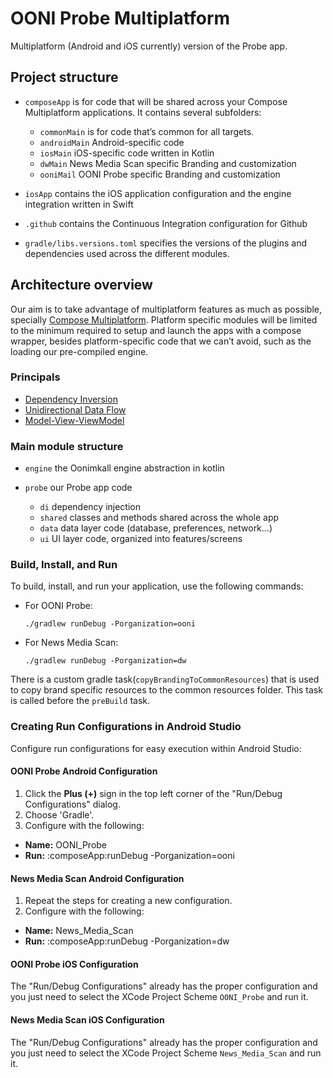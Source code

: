 # OONI Probe Multiplatform

Multiplatform (Android and iOS currently) version of the Probe app.

## Project structure

* `composeApp` is for code that will be shared across your Compose Multiplatform applications.
  It contains several subfolders:
  - `commonMain` is for code that’s common for all targets.
  - `androidMain` Android-specific code
  - `iosMain` iOS-specific code written in Kotlin
  - `dwMain` News Media Scan specific Branding and customization
  - `ooniMail` OONI Probe specific Branding and customization

* `iosApp` contains the iOS application configuration and the engine integration written in Swift

* `.github` contains the Continuous Integration configuration for Github

* `gradle/libs.versions.toml` specifies the versions of the plugins and dependencies used across
  the different modules.

## Architecture overview

Our aim is to take advantage of multiplatform features as much as possible, specially [Compose
Multiplatform](https://www.jetbrains.com/lp/compose-multiplatform/). Platform specific modules
will be limited to the minimum required to setup and launch the apps with a compose wrapper,
besides platform-specific code that we can’t avoid, such as the loading our pre-compiled engine.

### Principals

* [Dependency Inversion](https://developer.android.com/topic/modularization/patterns#dependency_inversion)
* [Unidirectional Data Flow](https://developer.android.com/develop/ui/compose/architecture#udf)
* [Model-View-ViewModel](https://www.jetbrains.com/help/kotlin-multiplatform-dev/compose-viewmodel.html)

### Main module structure

* `engine` the Oonimkall engine abstraction in kotlin

* `probe` our Probe app code

  * `di` dependency injection
  * `shared` classes and methods shared across the whole app
  * `data` data layer code (database, preferences, network...)
  * `ui` UI layer code, organized into features/screens


### Build, Install, and Run

To build, install, and run your application, use the following commands:

- For OONI Probe:
  ```
  ./gradlew runDebug -Porganization=ooni
  ```

- For News Media Scan:
  ```
  ./gradlew runDebug -Porganization=dw
  ```

There is a custom gradle task(`copyBrandingToCommonResources`) that is used to copy brand specific resources to the common resources folder. This task is called before the `preBuild` task.

### Creating Run Configurations in Android Studio

Configure run configurations for easy execution within Android Studio:

#### OONI Probe Android Configuration

1. Click the **Plus (+)** sign in the top left corner of the "Run/Debug Configurations" dialog.
2. Choose 'Gradle'.
3. Configure with the following:
- **Name:** OONI_Probe
- **Run:** :composeApp:runDebug -Porganization=ooni

#### News Media Scan Android Configuration

1. Repeat the steps for creating a new configuration.
2. Configure with the following:
- **Name:** News_Media_Scan
- **Run:** :composeApp:runDebug -Porganization=dw

#### OONI Probe iOS Configuration

The "Run/Debug Configurations" already has the proper configuration and you just need to select the XCode Project Scheme `OONI_Probe` and run it.

#### News Media Scan iOS Configuration
The "Run/Debug Configurations" already has the proper configuration and you just need to select the XCode Project Scheme `News_Media_Scan` and run it.

